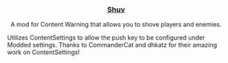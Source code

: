 ### <center>[Shuv](https://thunderstore.io/c/content-warning/p/www_Day_Dream/Shuv)</center>
<center>A mod for Content Warning that allows you to shove players and enemies.</center>

Utilizes ContentSettings to allow the push key to be configured under Modded settings.
Thanks to CommanderCat and dhkatz for their amazing work on ContentSettings!